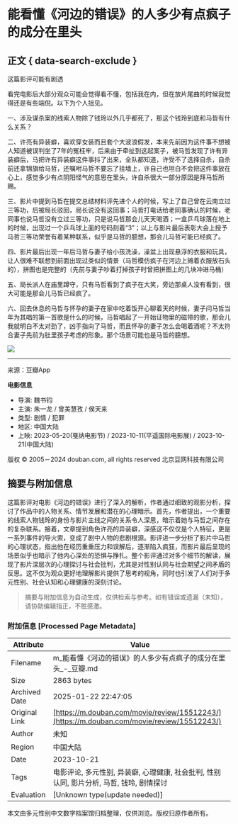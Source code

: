 # 能看懂《河边的错误》的人多少有点疯子的成分在里头

## 正文 { data-search-exclude }


这篇影评可能有剧透

看完电影后大部分观众可能会觉得看不懂，包括我在内，但在放片尾曲的时候我觉得还是有些端倪。以下为个人拙见。

一、涉及谋杀案的线索人物除了钱玲以外几乎都死了，那这个钱玲到底和马哲有什么关系？

二、许亮有异装癖，喜欢穿女装而且套个大波浪假发，本来先前因为这件事不想被人知道被误判坐了7年的冤枉牢，后来由于牵扯到这起案子，被马哲发现了许有异装癖后，马把许有异装癖这件事抖了出来，全队都知道，许受不了选择自杀，自杀前还拿锦旗给马哲，还嘱咐马哲不要忘了挂墙上，许自己也坦白不会把这件事放在心上，感觉多少有点阴阳怪气的意思在里头，许自杀很大一部分原因是拜马哲所赐。

三、影片中提到马哲在提交总结材料评先进个人的时候，写上了自己曾在云南立过三等功，后被局长驳回，局长说没有这回事；马哲打电话给老同事确认的时候，老同事也说马哲没有立过三等功，只是说马哲那会儿天天喝酒；一盒乒乓球落在地上的时候，出现过一个乒乓球上面的号码刻着“3”；以上与影片最后表彰大会上授予马哲三等功荣誉有着某种联系，似乎是马哲的臆想，那会儿马哲可能已经疯了。

四、影片最后出现一年后马哲与妻子给小孩洗澡，澡盆上出现悬浮的衣服和玩具，让人很难不联想到前面出现过类似的情景（马哲模仿疯子在河边上摊着衣服放石头的），拼图也是完整的（先前与妻子吵着打掉孩子时曾把拼图上的几块冲进马桶）

五、局长派人在庙里蹲守，只有马哲看到了疯子在大笑，旁边那桌人没有看到，很大可能是那会儿马哲已经疯了。

六、回去休息的马哲与怀孕的妻子在家中吃着饭开心聊着天的时候，妻子问马哲当年为其唱的第一首歌是什么的时候，马哲唱起了一开始证物里的磁带的歌，那会儿我就明白不太对劲了，凶手指向了马哲，而且怀孕的妻子怎么会喝着酒呢？不太符合妻子先前为肚里孩子考虑的形象。那个场景可能也是马哲的臆想。

![](https://img9.doubanio.com/view/thing_review/l/public/p9640724.webp)

---

来源：豆瓣App

**电影信息**  
- 导演: 魏书钧  
- 主演: 朱一龙 / 曾美慧孜 / 侯天来  
- 类型: 剧情 / 犯罪  
- 地区: 中国大陆  
- 上映: 2023-05-20(戛纳电影节) / 2023-10-11(平遥国际电影展) / 2023-10-21(中国大陆)  

版权 © 2005－2024 douban.com, all rights reserved 北京豆网科技有限公司
<!-- tcd_original_link https://m.douban.com/movie/review/15512243/ -->


## 摘要与附加信息

<!-- tcd_abstract -->
这篇影评对电影《河边的错误》进行了深入的解析，作者通过细致的观影分析，探讨了作品中的人物关系、情节发展和潜在的心理暗示。首先，作者提出，一个重要的线索人物钱玲的身份与影片主线之间的关系令人深思，暗示着她与马哲之间存在的复杂联系。接着，文章提到角色许亮的异装癖，深感这不仅仅是个人特征，更是一系列事件的导火索，变成了剧中人物的悲剧根源。影评进一步分析了影片中马哲的心理状态，指出他在经历重重压力和误解后，逐渐陷入疯狂，而影片最后呈现的场景似乎也暗示了他内心深处的恐惧与挣扎。整个影评通过对多个细节的解读，展现了影片深层次的心理探讨与社会批判，尤其是对性别认同与社会期望之间矛盾的反思。这不仅为观众更好地理解影片提供了思考的视角，同时也引发了人们对于多元性别、社会认知和心理健康的深刻讨论。
<!-- tcd_abstract_end -->

> 摘要与附加信息为自动生成，仅供检索与参考。如有错误或遗漏（未知），请协助编辑指正，不胜感激。

### 附加信息 [Processed Page Metadata]

| Attribute       | Value                                  |
|-----------------|----------------------------------------|
| Filename        | m_能看懂《河边的错误》的人多少有点疯子的成分在里头_-_豆瓣.md                             |
| Size            | 2863 bytes                           |
| Archived Date   | 2025-01-22 22:47:05                             |
| Original Link   | [https://m.douban.com/movie/review/15512243/](https://m.douban.com/movie/review/15512243/)                       |
| Author          | 未知                               |
| Region          | 中国大陆                               |
| Date            | 2023-10-21                                 |
| Tags            | 电影评论, 多元性别, 异装癖, 心理健康, 社会批判, 性别认同, 影片分析, 马哲, 钱玲, 剧情探讨                                 |
| Evaluation            | [Unknown type(update needed)]                                 |
<!-- tcd_table_end -->

本文由多元性别中文数字档案馆归档整理，仅供浏览。版权归原作者所有。
